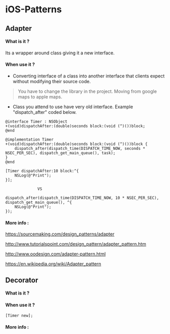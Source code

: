 # iOS-Patterns

## Adapter

#### What is it ?

Its a wrapper around class giving it a new interface.

#### When use it ?

+  Converting interface of a class into another interface that clients expect without modifying their source code.

> You have to change the library in the project. Moving from google maps to apple maps.

+  Class you attend to use have very old interface. Example "dispatch_after" coded below.

```objc
@interface Timer : NSObject
+(void)dispatchAfter:(double)seconds block:(void (^)())block;
@end

@implementation Timer
+(void)dispatchAfter:(double)seconds block:(void (^)())block {
    dispatch_after(dispatch_time(DISPATCH_TIME_NOW, seconds * NSEC_PER_SEC), dispatch_get_main_queue(), task);
}
@end
```

```objc
[Timer dispatchAfter:10 block:^{
    NSLog(@"Print");
}];
    
              VS
    
dispatch_after(dispatch_time(DISPATCH_TIME_NOW, 10 * NSEC_PER_SEC), dispatch_get_main_queue(), ^{
    NSLog(@"Print");
});
```

#### More info :
<https://sourcemaking.com/design_patterns/adapter>

<http://www.tutorialspoint.com/design_pattern/adapter_pattern.htm>

<http://www.oodesign.com/adapter-pattern.html>

<https://en.wikipedia.org/wiki/Adapter_pattern>

## Decorator

#### What is it ?


#### When use it ?

```objc
[Timer new];
```
#### More info :
